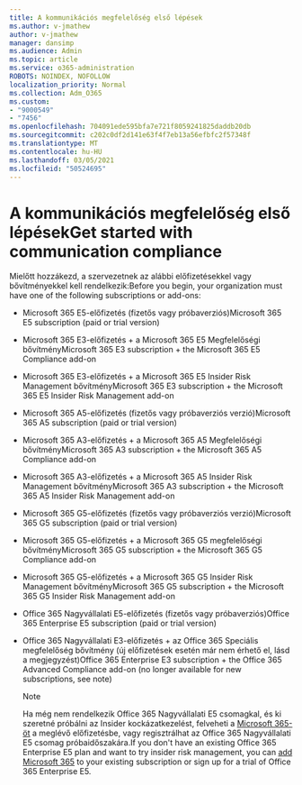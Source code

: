 ```yaml
---
title: A kommunikációs megfelelőség első lépések
ms.author: v-jmathew
author: v-jmathew
manager: dansimp
ms.audience: Admin
ms.topic: article
ms.service: o365-administration
ROBOTS: NOINDEX, NOFOLLOW
localization_priority: Normal
ms.collection: Adm_O365
ms.custom:
- "9000549"
- "7456"
ms.openlocfilehash: 704091ede595bfa7e721f8059241825daddb20db
ms.sourcegitcommit: c202c0df2d141e63f4f7eb13a56efbfc2f57348f
ms.translationtype: MT
ms.contentlocale: hu-HU
ms.lasthandoff: 03/05/2021
ms.locfileid: "50524695"
---
```

# <a name="get-started-with-communication-compliance"></a><span data-ttu-id="ad6f0-102">A kommunikációs megfelelőség első lépések</span><span class="sxs-lookup"><span data-stu-id="ad6f0-102">Get started with communication compliance</span></span>

<span data-ttu-id="ad6f0-103">Mielőtt hozzákezd, a szervezetnek az alábbi előfizetésekkel vagy bővítményekkel kell rendelkezik:</span><span class="sxs-lookup"><span data-stu-id="ad6f0-103">Before you begin, your organization must have one of the following subscriptions or add-ons:</span></span>

* <span data-ttu-id="ad6f0-104">Microsoft 365 E5-előfizetés (fizetős vagy próbaverziós)</span><span class="sxs-lookup"><span data-stu-id="ad6f0-104">Microsoft 365 E5 subscription (paid or trial version)</span></span>
* <span data-ttu-id="ad6f0-105">Microsoft 365 E3-előfizetés + a Microsoft 365 E5 Megfelelőségi bővítmény</span><span class="sxs-lookup"><span data-stu-id="ad6f0-105">Microsoft 365 E3 subscription + the Microsoft 365 E5 Compliance add-on</span></span>
* <span data-ttu-id="ad6f0-106">Microsoft 365 E3-előfizetés + a Microsoft 365 E5 Insider Risk Management bővítmény</span><span class="sxs-lookup"><span data-stu-id="ad6f0-106">Microsoft 365 E3 subscription + the Microsoft 365 E5 Insider Risk Management add-on</span></span>
* <span data-ttu-id="ad6f0-107">Microsoft 365 A5-előfizetés (fizetős vagy próbaverziós verzió)</span><span class="sxs-lookup"><span data-stu-id="ad6f0-107">Microsoft 365 A5 subscription (paid or trial version)</span></span>
* <span data-ttu-id="ad6f0-108">Microsoft 365 A3-előfizetés + a Microsoft 365 A5 Megfelelőségi bővítmény</span><span class="sxs-lookup"><span data-stu-id="ad6f0-108">Microsoft 365 A3 subscription + the Microsoft 365 A5 Compliance add-on</span></span>
* <span data-ttu-id="ad6f0-109">Microsoft 365 A3-előfizetés + a Microsoft 365 A5 Insider Risk Management bővítmény</span><span class="sxs-lookup"><span data-stu-id="ad6f0-109">Microsoft 365 A3 subscription + the Microsoft 365 A5 Insider Risk Management add-on</span></span>
* <span data-ttu-id="ad6f0-110">Microsoft 365 G5-előfizetés (fizetős vagy próbaverziós verzió)</span><span class="sxs-lookup"><span data-stu-id="ad6f0-110">Microsoft 365 G5 subscription (paid or trial version)</span></span>
* <span data-ttu-id="ad6f0-111">Microsoft 365 G5-előfizetés + a Microsoft 365 G5 megfelelőségi bővítmény</span><span class="sxs-lookup"><span data-stu-id="ad6f0-111">Microsoft 365 G5 subscription + the Microsoft 365 G5 Compliance add-on</span></span>
* <span data-ttu-id="ad6f0-112">Microsoft 365 G5-előfizetés + a Microsoft 365 G5 Insider Risk Management bővítmény</span><span class="sxs-lookup"><span data-stu-id="ad6f0-112">Microsoft 365 G5 subscription + the Microsoft 365 G5 Insider Risk Management add-on</span></span>
* <span data-ttu-id="ad6f0-113">Office 365 Nagyvállalati E5-előfizetés (fizetős vagy próbaverziós)</span><span class="sxs-lookup"><span data-stu-id="ad6f0-113">Office 365 Enterprise E5 subscription (paid or trial version)</span></span>
* <span data-ttu-id="ad6f0-114">Office 365 Nagyvállalati E3-előfizetés + az Office 365 Speciális megfelelőség bővítmény (új előfizetések esetén már nem érhető el, lásd a megjegyzést)</span><span class="sxs-lookup"><span data-stu-id="ad6f0-114">Office 365 Enterprise E3 subscription + the Office 365 Advanced Compliance add-on (no longer available for new subscriptions, see note)</span></span>

    > [!NOTE]
    > <span data-ttu-id="ad6f0-115">Ha még nem rendelkezik Office 365 Nagyvállalati E5 csomagkal, és ki szeretné próbálni az Insider kockázatkezelést, felveheti a [Microsoft 365-öt](https://go.microsoft.com/fwlink/?linkid=2130508) a meglévő előfizetésbe, vagy regisztrálhat az Office 365 Nagyvállalati E5 csomag próbaidőszakára.</span><span class="sxs-lookup"><span data-stu-id="ad6f0-115">If you don't have an existing Office 365 Enterprise E5 plan and want to try insider risk management, you can [add Microsoft 365](https://go.microsoft.com/fwlink/?linkid=2130508) to your existing subscription or sign up for a trial of Office 365 Enterprise E5.</span></span>
